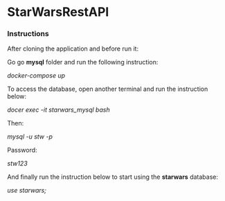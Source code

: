 # StarWarsRestAPI

### Instructions

After cloning the application and before run it:

Go go **mysql** folder and run the following instruction:

*docker-compose up*

To access the database, open another terminal and run the instruction below:

*docer exec -it starwars_mysql bash*

Then:

*mysql -u stw -p*

Password:

*stw123*

And finally run the instruction below to start using the **starwars** database:

*use starwars;*